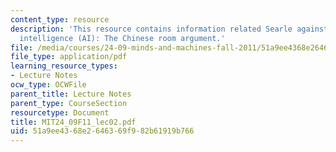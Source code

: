 ```yaml
---
content_type: resource
description: 'This resource contains information related Searle against artificial
  intelligence (AI): The Chinese room argument.'
file: /media/courses/24-09-minds-and-machines-fall-2011/51a9ee4368e2646369f982b61919b766_MIT24_09F11_lec02.pdf
file_type: application/pdf
learning_resource_types:
- Lecture Notes
ocw_type: OCWFile
parent_title: Lecture Notes
parent_type: CourseSection
resourcetype: Document
title: MIT24_09F11_lec02.pdf
uid: 51a9ee43-68e2-6463-69f9-82b61919b766
---
```

